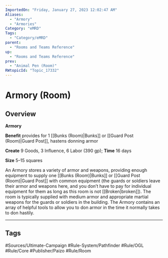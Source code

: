 ```yaml
---
ImportedOn: "Friday, January 27, 2023 12:02:47 AM"
Aliases:
  - "Armory"
  - "Armories"
Category: "eMRD"
Tags:
  - "Category/eMRD"
parent:
  - "Rooms and Teams Reference"
up:
  - "Rooms and Teams Reference"
prev:
  - "Animal Pen (Room)"
RWtopicId: "Topic_17332"
---
```

# Armory (Room)
## Overview
**Armory**

**Benefit** provides for 1 [[Bunks (Room)|Bunks]] or [[Guard Post (Room)|Guard Post]], hastens donning armor 

**Create** 9 Goods, 3 Influence, 6 Labor (390 gp); **Time** 16 days 

**Size** 5–15 squares 

An Armory stores a variety of armor and weapons, providing enough equipment to supply one [[Bunks (Room)|Bunks]] or [[Guard Post (Room)|Guard Post]] with common equipment (the guards or soldiers leave their armor and weapons here, and you don’t have to pay for individual equipment for them as long as this room is not [[Broken|broken]]). The room is typically supplied with medium armor and appropriate martial weapons for the guards or soldiers in the building. The Armory contains an array of helpful tools to allow you to don armor in the time it normally takes to don hastily.


---
## Tags
#Sources/Ultimate-Campaign #Rule-System/Pathfinder #Rule/OGL #Rule/Core #Publisher/Paizo #Rule/Room

